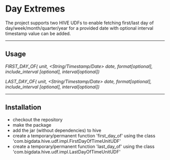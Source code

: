 # Day Extremes
The project supports two HIVE UDFs to enable fetching first/last day of day/week/month/quarter/year for a provided date with optional interval timestamp value can be added.

-----
Usage
-----
*FIRST_DAY_OF(<String> unit, <String/Timestamp/Date> date, <String> format[optional], <boolean> include_interval [optional], <String> interval[optional])*

*LAST_DAY_OF(<String> unit, <String/Timestamp/Date> date, <String> format[optional], <boolean> include_interval [optional], <String> interval[optional])*

--------------
Installation
------------

- checkout the repository
- make the package
- add the jar (without dependencies) to hive
- create a temporary/permanent function 'first_day_of' using the class 'com.bigdata.hive.udf.impl.FirstDayOfTimeUnitUDF'
- create a temporary/permanent function 'last_day_of' using the class 'com.bigdata.hive.udf.impl.LastDayOfTimeUnitUDF'
